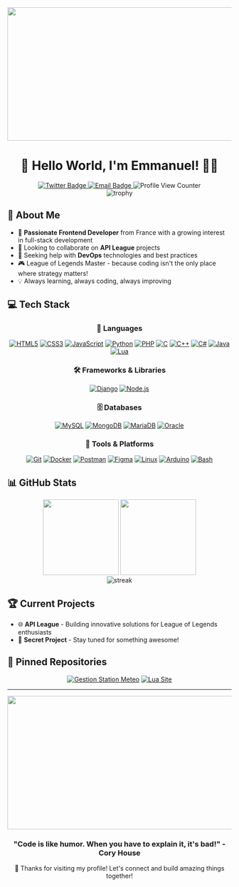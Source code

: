 <div align="center">
  <img src="https://media.kasperskydaily.com/wp-content/uploads/sites/92/2023/04/21060248/Animation-1200-x-900.gif" width="600" height="300"/>
</div>

# <div align="center">👋 Hello World, I'm Emmanuel! 👨‍💻</div>

<div align="center">
  <a href="https://twitter.com/mystik_thea" target="_blank">
    <img src="https://img.shields.io/badge/Twitter-1DA1F2?style=for-the-badge&logo=twitter&logoColor=white" alt="Twitter Badge"/>
  </a>
  <a href="mailto:emmanuel.a@lycee-de-beauvoir.education">
    <img src="https://img.shields.io/badge/Email-D14836?style=for-the-badge&logo=gmail&logoColor=white" alt="Email Badge"/>
  </a>
  <img src="https://komarev.com/ghpvc/?username=celestialoriana&style=for-the-badge&color=blue" alt="Profile View Counter"/>
</div>

<div align="center">
  <img src="https://github-profile-trophy.vercel.app/?username=celestialoriana&theme=onedark&column=7" alt="trophy"/>
</div>

## 🚀 About Me

- 🔭 **Passionate Frontend Developer** from France with a growing interest in full-stack development
- 👯 Looking to collaborate on **API League** projects
- 🤝 Seeking help with **DevOps** technologies and best practices
- 🎮 League of Legends Master - because coding isn't the only place where strategy matters!
- 💡 Always learning, always coding, always improving

## 💻 Tech Stack

<div align="center">
  
### 🔧 Languages
  
[![HTML5](https://img.shields.io/badge/HTML5-E34F26?style=for-the-badge&logo=html5&logoColor=white)](https://www.w3.org/html/)
[![CSS3](https://img.shields.io/badge/CSS3-1572B6?style=for-the-badge&logo=css3&logoColor=white)](https://www.w3schools.com/css/)
[![JavaScript](https://img.shields.io/badge/JavaScript-F7DF1E?style=for-the-badge&logo=javascript&logoColor=black)](https://developer.mozilla.org/en-US/docs/Web/JavaScript)
[![Python](https://img.shields.io/badge/Python-3776AB?style=for-the-badge&logo=python&logoColor=white)](https://www.python.org)
[![PHP](https://img.shields.io/badge/PHP-777BB4?style=for-the-badge&logo=php&logoColor=white)](https://www.php.net)
[![C](https://img.shields.io/badge/C-00599C?style=for-the-badge&logo=c&logoColor=white)](https://www.cprogramming.com/)
[![C++](https://img.shields.io/badge/C++-00599C?style=for-the-badge&logo=c%2B%2B&logoColor=white)](https://www.w3schools.com/cpp/)
[![C#](https://img.shields.io/badge/C%23-239120?style=for-the-badge&logo=c-sharp&logoColor=white)](https://www.w3schools.com/cs/)
[![Java](https://img.shields.io/badge/Java-ED8B00?style=for-the-badge&logo=java&logoColor=white)](https://www.java.com)
[![Lua](https://img.shields.io/badge/Lua-2C2D72?style=for-the-badge&logo=lua&logoColor=white)](https://www.lua.org/)

### 🛠️ Frameworks & Libraries

[![Django](https://img.shields.io/badge/Django-092E20?style=for-the-badge&logo=django&logoColor=white)](https://www.djangoproject.com/)
[![Node.js](https://img.shields.io/badge/Node.js-339933?style=for-the-badge&logo=nodedotjs&logoColor=white)](https://nodejs.org)

### 🗄️ Databases

[![MySQL](https://img.shields.io/badge/MySQL-00000F?style=for-the-badge&logo=mysql&logoColor=white)](https://www.mysql.com/)
[![MongoDB](https://img.shields.io/badge/MongoDB-4EA94B?style=for-the-badge&logo=mongodb&logoColor=white)](https://www.mongodb.com/)
[![MariaDB](https://img.shields.io/badge/MariaDB-003545?style=for-the-badge&logo=mariadb&logoColor=white)](https://mariadb.org/)
[![Oracle](https://img.shields.io/badge/Oracle-F80000?style=for-the-badge&logo=oracle&logoColor=white)](https://www.oracle.com/)

### 🔧 Tools & Platforms

[![Git](https://img.shields.io/badge/Git-F05032?style=for-the-badge&logo=git&logoColor=white)](https://git-scm.com/)
[![Docker](https://img.shields.io/badge/Docker-2CA5E0?style=for-the-badge&logo=docker&logoColor=white)](https://www.docker.com/)
[![Postman](https://img.shields.io/badge/Postman-FF6C37?style=for-the-badge&logo=Postman&logoColor=white)](https://postman.com)
[![Figma](https://img.shields.io/badge/Figma-F24E1E?style=for-the-badge&logo=figma&logoColor=white)](https://www.figma.com/)
[![Linux](https://img.shields.io/badge/Linux-FCC624?style=for-the-badge&logo=linux&logoColor=black)](https://www.linux.org/)
[![Arduino](https://img.shields.io/badge/Arduino-00979D?style=for-the-badge&logo=Arduino&logoColor=white)](https://www.arduino.cc/)
[![Bash](https://img.shields.io/badge/Bash-4EAA25?style=for-the-badge&logo=GNU%20Bash&logoColor=white)](https://www.gnu.org/software/bash/)

</div>

## 📊 GitHub Stats

<div align="center">
  <img src="https://github-readme-stats.vercel.app/api?username=celestialoriana&show_icons=true&theme=radical" height="170"/>
  <img src="https://github-readme-stats.vercel.app/api/top-langs/?username=celestialoriana&layout=compact&theme=radical" height="170"/>
</div>

<div align="center">
  <img src="https://github-readme-streak-stats.herokuapp.com/?user=celestialoriana&theme=radical" alt="streak"/>
</div>

## 🏆 Current Projects

- 🌐 **API League** - Building innovative solutions for League of Legends enthusiasts
- 🚀 **Secret Project** - Stay tuned for something awesome!

## 📌 Pinned Repositories

<div align="center">

[![Gestion Station Meteo](https://github-readme-stats.vercel.app/api/pin/?username=CelestialOriana&repo=gestion_station_meteo&theme=radical)](https://github.com/CelestialOriana/gestion_station_meteo)
[![Lua Site](https://github-readme-stats.vercel.app/api/pin/?username=CelestialOriana&repo=lua-site&theme=radical)](https://github.com/CelestialOriana/lua-site)
<!-- Add more pinned repos as needed -->

</div>

---

<div align="center">
  <img src="https://media.giphy.com/media/dWesBcTLavkZuG35MI/giphy.gif" width="600" height="300"/>
  
  ### "Code is like humor. When you have to explain it, it's bad!" - Cory House
  
  🔭 Thanks for visiting my profile! Let's connect and build amazing things together!
</div>
